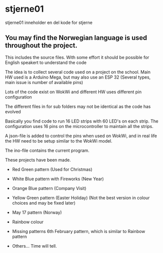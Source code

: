 # stjerne01
stjerne01 inneholder en del kode for stjerne

## You may find the Norwegian language is used throughout the project.
This includes the source files. With some effort it should be possible for English speakert to understand the code

The idea is to collect several code used on a project on the school.
Main HW used is a Arduino Mega, but may also use an ESP 32 (Several types, main issue is number of available pins)

Lots of the code exist on WokWi and different HW uses different pin configuration

The different files in for sub folders may not be identical as the code has evolved 

Basically you find code to run 16 LED strips with 60 LED's on each strip.
The configuration uses 16 pins on the microcontroller to maintain all the strips.

A json-file is added to control the pins when used on WokWi, and in real life the HW need to be setup similar to the WokWi model.

The ino-file contains the current program.

These projects have been made.
- Red Green pattern (Used for Christmas)
- White Blue pattern with Fireworks (New Year)
- Orange Blue pattern (Company Visit)
- Yellow Green pattern (Easter Holiday) (Not the best version in colour choices and may be fixed later)
- May 17 pattern (Norway)
- Rainbow colour

- Missing patterns 6th February pattern, which is similar to Rainbow pattern
- Others... Time will tell.
